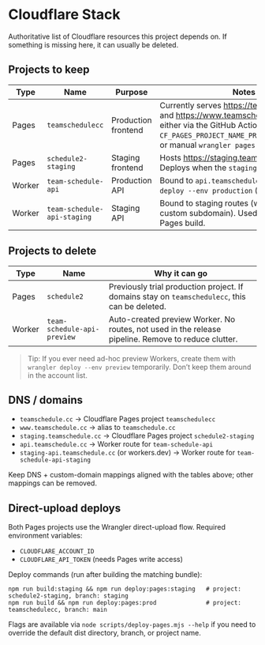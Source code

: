 # Cloudflare Stack

Authoritative list of Cloudflare resources this project depends on. If something is missing here, it can usually be deleted.

## Projects to keep

| Type | Name | Purpose | Notes |
| --- | --- | --- | --- |
| Pages | `teamschedulecc` | Production frontend | Currently serves https://teamschedule.cc and https://www.teamschedule.cc. Deploy either via the GitHub Actions workflow (set `CF_PAGES_PROJECT_NAME_PROD=teamschedulecc`) or manual `wrangler pages deploy`. |
| Pages | `schedule2-staging` | Staging frontend | Hosts https://staging.teamschedule.cc. Deploys when the `staging` branch updates. |
| Worker | `team-schedule-api` | Production API | Bound to `api.teamschedule.cc`. Use `wrangler deploy --env production` (default). |
| Worker | `team-schedule-api-staging` | Staging API | Bound to staging routes (workers.dev or custom subdomain). Used by the staging Pages build. |

## Projects to delete

| Type | Name | Why it can go |
| --- | --- | --- |
| Pages | `schedule2` | Previously trial production project. If domains stay on `teamschedulecc`, this can be deleted. |
| Worker | `team-schedule-api-preview` | Auto-created preview Worker. No routes, not used in the release pipeline. Remove to reduce clutter. |

> Tip: If you ever need ad-hoc preview Workers, create them with `wrangler deploy --env preview` temporarily. Don’t keep them around in the account list.

## DNS / domains

- `teamschedule.cc` → Cloudflare Pages project `teamschedulecc`
- `www.teamschedule.cc` → alias to `teamschedule.cc`
- `staging.teamschedule.cc` → Cloudflare Pages project `schedule2-staging`
- `api.teamschedule.cc` → Worker route for `team-schedule-api`
- `staging-api.teamschedule.cc` (or workers.dev) → Worker route for `team-schedule-api-staging`

Keep DNS + custom-domain mappings aligned with the tables above; other mappings can be removed.

## Direct-upload deploys

Both Pages projects use the Wrangler direct-upload flow. Required environment variables:

- `CLOUDFLARE_ACCOUNT_ID`
- `CLOUDFLARE_API_TOKEN` (needs Pages write access)

Deploy commands (run after building the matching bundle):

```
npm run build:staging && npm run deploy:pages:staging   # project: schedule2-staging, branch: staging
npm run build && npm run deploy:pages:prod              # project: teamschedulecc, branch: main
```

Flags are available via `node scripts/deploy-pages.mjs --help` if you need to override the default dist directory, branch, or project name.
